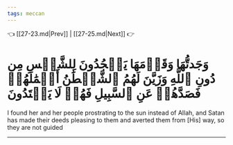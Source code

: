 ```yaml
---
tags: meccan
---
```


👈 [[27-23.md|Prev]] | [[27-25.md|Next]] 👉

# وَجَدتُّهَا وَقَوۡمَهَا يَسۡجُدُونَ لِلشَّمۡسِ مِن دُونِ ٱللَّهِ وَزَيَّنَ لَهُمُ ٱلشَّيۡطَٰنُ أَعۡمَٰلَهُمۡ فَصَدَّهُمۡ عَنِ ٱلسَّبِيلِ فَهُمۡ لَا يَهۡتَدُونَ

I found her and her people prostrating to the sun instead of Allah, and Satan has made their deeds pleasing to them and averted them from [His] way, so they are not guided

---


